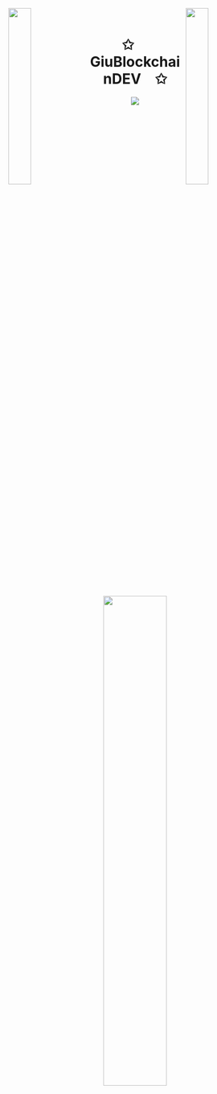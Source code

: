 <img align="left" src="https://user-images.githubusercontent.com/65187002/144930161-2f783401-8d27-4fdf-a2f7-cc0ba32f1f1f.gif" width="30%" style="display:inline;"><img align="right" src="https://user-images.githubusercontent.com/65187002/144930161-2f783401-8d27-4fdf-a2f7-cc0ba32f1f1f.gif" width="30%" style="display:inline;">
<br>
<p align="center">
    <h1 align="center">✩&emsp;GiuBlockchainDEV&emsp;✩</h1>
</p>
<p align="center">
    <img src="https://readme-typing-svg.herokuapp.com/?lines=Hi+there!;Welcome!&font=Fira%20Code&color=%23D62F79&center=true&width=380&height=50">
</p>
<br>
<p align="center">
    <a href="https://github.com/GiuBlockchainDEV"><img width="50%" src="https://github-readme-stats.vercel.app/api/top-langs/?username=GiuBlockchainDEV&theme=dark&hide=html,css,cmake&layout=compact&langs_count=5&bg_color=101010&hide_title=true"></a>
</p>
